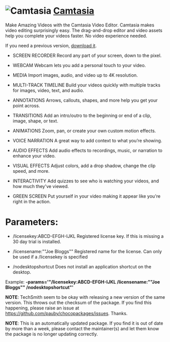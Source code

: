 # ![Camtasia](https://cdn.rawgit.com/pauby/ChocoPackages/2b1fa4d7/icons/camtasia.jpg "Camtasia Logo") [Camtasia](https://chocolatey.org/packages/camtasia)

Make Amazing Videos with the Camtasia Video Editor.
Camtasia makes video editing surprisingly easy. The drag-and-drop editor and video assets help you complete your videos faster. No video experience needed.

If you need a previous version, [download it](https://www.techsmith.com/download/oldversions).

* SCREEN RECORDER
 Record any part of your screen, down to the pixel.

* WEBCAM
 Webcam lets you add a personal touch to your video.

* MEDIA
 Import images, audio, and video up to 4K resolution.

* MULTI-TRACK TIMELINE
 Build your videos quickly with multiple tracks for images, video, text, and audio.

* ANNOTATIONS
 Arrows, callouts, shapes, and more help you get your point across.

* TRANSITIONS
 Add an intro/outro to the beginning or end of a clip, image, shape, or text.

* ANIMATIONS
 Zoom, pan, or create your own custom motion effects.

* VOICE NARRATION
 A great way to add context to what you’re showing.

* AUDIO EFFECTS
 Add audio effects to recordings, music, or narration to enhance your video.

* VISUAL EFFECTS
 Adjust colors, add a drop shadow, change the clip speed, and more.

* INTERACTIVITY
 Add quizzes to see who is watching your videos, and how much they've viewed.

* GREEN SCREEN
 Put yourself in your video making it appear like you're right in the action.

# Parameters:

* /licensekey:ABCD-EFGH-IJKL
 Registered license key. If this is missing a 30 day trial is installed.

* /licensename:""Joe Bloggs""
 Registered name for the license. Can only be used if a /licensekey is specified

* /nodesktopshortcut
 Does not install an application shortcut on the desktop.

Example: **-params='"/licensekey:ABCD-EFGH-IJKL /licensename:""Joe Bloggs"" /nodesktopshortcut"'**

**NOTE**: TechSmith seem to be okay with releasing a new version of the same version. This throws out the checksum of the package. If you find this happening, please raise an issue at https://github.com/pauby/chocopackages/issues. Thanks.

**NOTE**: This is an automatically updated package. If you find it is out of date by more than a week, please contact the maintainer(s) and let them know the package is no longer updating correctly.